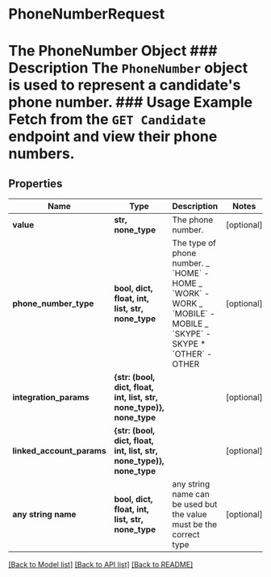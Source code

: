 # PhoneNumberRequest

# The PhoneNumber Object ### Description The `PhoneNumber` object is used to represent a candidate's phone number. ### Usage Example Fetch from the `GET Candidate` endpoint and view their phone numbers.

## Properties

| Name                      | Type                                                                 | Description                                                                                                                                                          | Notes      |
| ------------------------- | -------------------------------------------------------------------- | -------------------------------------------------------------------------------------------------------------------------------------------------------------------- | ---------- |
| **value**                 | **str, none_type**                                                   | The phone number.                                                                                                                                                    | [optional] |
| **phone_number_type**     | **bool, dict, float, int, list, str, none_type**                     | The type of phone number. _ &#x60;HOME&#x60; - HOME _ &#x60;WORK&#x60; - WORK _ &#x60;MOBILE&#x60; - MOBILE _ &#x60;SKYPE&#x60; - SKYPE \* &#x60;OTHER&#x60; - OTHER | [optional] |
| **integration_params**    | **{str: (bool, dict, float, int, list, str, none_type)}, none_type** |                                                                                                                                                                      | [optional] |
| **linked_account_params** | **{str: (bool, dict, float, int, list, str, none_type)}, none_type** |                                                                                                                                                                      | [optional] |
| **any string name**       | **bool, dict, float, int, list, str, none_type**                     | any string name can be used but the value must be the correct type                                                                                                   | [optional] |

[[Back to Model list]](../README.md#documentation-for-models) [[Back to API list]](../README.md#documentation-for-api-endpoints) [[Back to README]](../README.md)
